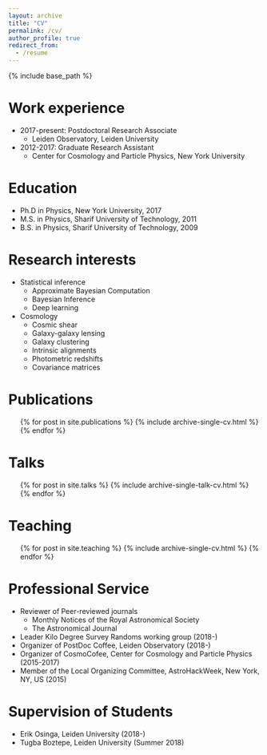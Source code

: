 ```yaml
---
layout: archive
title: "CV"
permalink: /cv/
author_profile: true
redirect_from:
  - /resume
---
```


{% include base_path %}

Work experience
======
* 2017-present: Postdoctoral Research Associate
  * Leiden Observatory, Leiden University
* 2012-2017: Graduate Research Assistant
  * Center for Cosmology and Particle Physics, New York University
  
Education
======
* Ph.D in Physics, New York University, 2017
* M.S. in Physics, Sharif University of Technology, 2011
* B.S. in Physics, Sharif University of Technology, 2009

Research interests
======
* Statistical inference
  * Approximate Bayesian Computation
  * Bayesian Inference
  * Deep learning
* Cosmology
  * Cosmic shear
  * Galaxy-galaxy lensing
  * Galaxy clustering
  * Intrinsic alignments
  * Photometric redshifts
  * Covariance matrices
  
Publications
======
  <ul>{% for post in site.publications %}
    {% include archive-single-cv.html %}
  {% endfor %}</ul>
  
Talks
======
  <ul>{% for post in site.talks %}
    {% include archive-single-talk-cv.html %}
  {% endfor %}</ul>
  
Teaching
======
  <ul>{% for post in site.teaching %}
    {% include archive-single-cv.html %}
  {% endfor %}</ul>
  
Professional Service
======
* Reviewer of Peer-reviewed journals
  * Monthly Notices of the Royal Astronomical Society
  * The Astronomical Journal
* Leader Kilo Degree Survey Randoms working group (2018-) 
* Organizer of PostDoc Coffee, Leiden Observatory (2018-)
* Organizer of CosmoCofee, Center for Cosmology and Particle Physics (2015-2017)
* Member of the Local Organizing Committee, AstroHackWeek, New York, NY, US (2015)

Supervision of Students
======
* Erik Osinga, Leiden University (2018-)
* Tugba Boztepe, Leiden University (Summer 2018)
